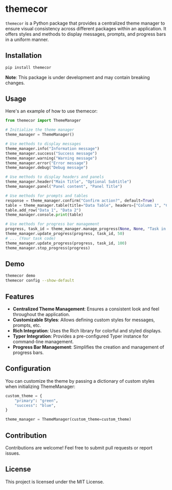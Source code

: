 # themecor

`themecor` is a Python package that provides a centralized theme manager to ensure visual consistency across different packages within an application. It offers styles and methods to display messages, prompts, and progress bars in a uniform manner.

## Installation

```bash
pip install themecor
```

**Note**: This package is under development and may contain breaking changes.

## Usage
Here's an example of how to use themecor:

```python
from themecor import ThemeManager

# Initialize the theme manager
theme_manager = ThemeManager()

# Use methods to display messages
theme_manager.info("Information message")
theme_manager.success("Success message")
theme_manager.warning("Warning message")
theme_manager.error("Error message")
theme_manager.debug("Debug message")

# Use methods to display headers and panels
theme_manager.header("Main Title", "Optional Subtitle")
theme_manager.panel("Panel content", "Panel Title")

# Use methods for prompts and tables
response = theme_manager.confirm("Confirm action?", default=True)
table = theme_manager.table(title="Data Table", headers=["Column 1", "Column 2"])
table.add_row("Data 1", "Data 2")
theme_manager.console.print(table)

# Use methods for progress bar management
progress, task_id = theme_manager.manage_progress(None, None, "Task in progress...", 100)
theme_manager.update_progress(progress, task_id, 50)
# ... (Your task code)
theme_manager.update_progress(progress, task_id, 100)
theme_manager.stop_progress(progress)
```

## Demo

```bash
themecor demo
themecor config --show-default
```

## Features
- **Centralized Theme Management**: Ensures a consistent look and feel throughout the application.
- **Customizable Styles**: Allows defining custom styles for messages, prompts, etc.
- **Rich Integration**: Uses the Rich library for colorful and styled displays.
- **Typer Integration**: Provides a pre-configured Typer instance for command-line management.
- **Progress Bar Management**: Simplifies the creation and management of progress bars.

## Configuration

You can customize the theme by passing a dictionary of custom styles when initializing ThemeManager:

```python
custom_theme = {
    "primary": "green",
    "success": "blue",
}

theme_manager = ThemeManager(custom_theme=custom_theme)
```

## Contribution

Contributions are welcome! Feel free to submit pull requests or report issues.

## License

This project is licensed under the MIT License.